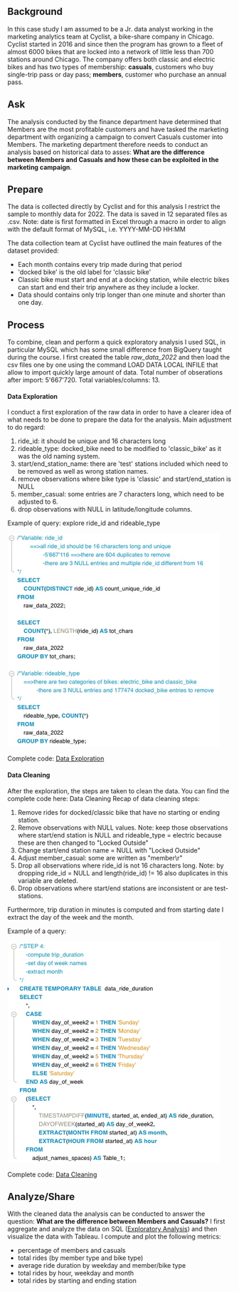 
## Background
In this case study I am assumed to be a Jr. data analyst working in the marketing analytics team at Cyclist, a bike-share company in Chicago. Cyclist started in 2016 and since then the program has grown to a fleet of almost 6000 bikes that are locked into a network of little less than 700 stations around Chicago. The company offers both classic and electric bikes and has two types of membership: **casuals**, customers who buy single-trip pass or day pass; **members**, customer who purchase an annual pass. 

## Ask 
The analysis conducted by the finance department have determined that Members are the most profitable customers and have tasked the marketing department with organizing a campaign to convert Casuals customer into Members. The marketing department therefore needs to conduct an analysis based on historical data to asses: **What are the difference between Members and Casuals and how these can be exploited in the marketing campaign**.

## Prepare
The data is collected directly by Cyclist and for this analysis I restrict the sample to monthly data for 2022. The data is saved in 12 separated files as .csv. Note: date is first formatted in Excel through a macro in order to align with the default format of MySQL, i.e. YYYY-MM-DD HH:MM

The data collection team at Cyclist have outlined the main features of the dataset provided:
  * Each month contains every trip made during that period
  * 'docked bike' is the old label for 'classic bike'
  * Classic bike must start and end at a docking station, while electric bikes can start and end their trip anywhere as they include a locker. 
  * Data should contains only trip longer than one minute and shorter than one day. 

## Process
To combine, clean and perform a quick exploratory analysis I used SQL, in particular MySQL which has some small difference from BigQuery taught during the course. I first created the table *raw_data_2022* and then load the csv files one by one using the command LOAD DATA LOCAL INFILE that allow to import quickly large amount of data. Total number of obserations after import: 5'667'720. Total variables/columns: 13. 

#### Data Exploration 
I conduct a first exploration of the raw data in order to have a clearer idea of what needs to be done to prepare the data for the analysis. Main adjustment to do regard: 
  1. ride_id: it should be unique and 16 characters long 
  2. rideable_type: docked_bike need to be modified to 'classic_bike' as it was the old naming system. 
  3. start/end_station_name: there are 'test' stations included which need to be removed as well as wrong station names. 
  4. remove observations where bike type is 'classic' and start/end_station is NULL 
  5. member_casual: some entries are 7 characters long, which need to be adjusted to 6. 
  6. drop observations with NULL in latitude/longitude columns. 

Example of query: explore ride_id and rideable_type

![](Screenshots/1_Exploration.jpeg)

Complete code: [Data Exploration](https://github.com/Stolemi/Google-Data-Analytics-Capstone-Project/blob/main/02_Data_Exploration.sql)

#### Data Cleaning
After the exploration, the steps are taken to clean the data. You can find the complete code here: Data Cleaning
Recap of data cleaning steps:
1. Remove rides for docked/classic bike that have no starting or ending station. 
2. Remove observations with NULL values. Note: keep those observations where start/end station is NULL and rideable_type = electric because these are then changed to "Locked Outside"
3. Change start/end station name = NULL with "Locked Outside"
4. Adjust member_casual: some are written as "member\r" 
5. Drop all observations where ride_id is not 16 characters long. Note: by dropping ride_id = NULL and length(ride_id) != 16 also duplicates in this variable are deleted. 
6. Drop observations where start/end stations are inconsistent or are test-stations. 

Furthermore, trip duration in minutes is computed and from starting date I extract the day of the week and the month. 

Example of a query: 

![](Screenshots/2_Data_Cleaning.jpeg)

Complete code: [Data Cleaning](https://github.com/Stolemi/Google-Data-Analytics-Capstone-Project/blob/main/03_Data_Cleaning.sql)

## Analyze/Share
With the cleaned data the analysis can be conducted to answer the question: **What are the difference between Members and Casuals?** 
I first aggregate and analyze the data on SQL ([Exploratory Analysis](https://github.com/Stolemi/Google-Data-Analytics-Capstone-Project/blob/main/04_EDA.sql)) and then visualize the data with Tableau. I compute and plot the following metrics: 
* percentage of members and casuals 
* total rides (by member type and bike type)
* average ride duration by weekday and member/bike type 
* total rides by hour, weekday and month
* total rides by starting and ending station 
